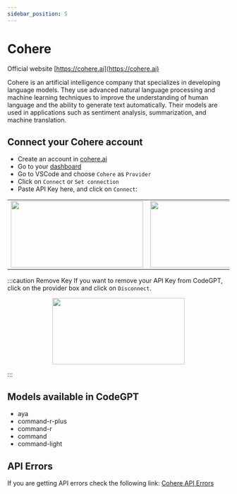 ```yaml
---
sidebar_position: 5
---
```

# Cohere
Official website [https://cohere.ai](https://cohere.ai)

Cohere is an artificial intelligence company that specializes in developing language models. They use advanced natural language processing and machine learning techniques to improve the understanding of human language and the ability to generate text automatically. Their models are used in applications such as sentiment analysis, summarization, and machine translation.

## Connect your Cohere account
- Create an account in [cohere.ai](https://cohere.ai/)
- Go to your [dashboard](https://dashboard.cohere.com/api-keys)
- Go to VSCode and choose `Cohere` as `Provider`
- Click on `Connect` or `Set connection` 
- Paste API Key here, and click on `Connect`:
  
<table>
  <tr>
    <td align="center">
      <img width="300" height="150" src="https://github.com/user-attachments/assets/bfc0836e-ad54-48b5-95cb-4d55d09a3fcd" />
    </td>
    <td align="center">
      <img width="300" height="150" src="https://github.com/user-attachments/assets/4c614029-24a3-4c9e-9c38-6f7524efa568" />
    </td>
  </tr>
</table>


:::caution Remove Key
If you want to remove your API Key from CodeGPT, click on the provider box and click on `Disconnect`.

<p align="center">
      <img width="300" height="150" src="https://github.com/user-attachments/assets/e3170e92-6388-4141-b960-fc1ec41f507c" />
</p>

:::

## Models available in CodeGPT
- aya
- command-r-plus
- command-r
- command
- command-light
  
## API Errors
If you are getting API errors check the following link: [Cohere API Errors](https://docs.cohere.ai/reference/errors)
